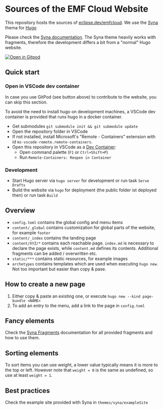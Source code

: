 # Sources of the EMF Cloud Website

This repository hosts the sources of [eclipse.dev/emfcloud](https://www.eclipse.dev/emfcloud).
We use the [Syna](https://github.com/okkur/syna) thema for [Hugo](https://gohugo.io/)

Please check the [Syna documentation](https://about.okkur.org/syna/docs/). The Syna theme heavily works with fragments, therefore the development differs a bit from a "normal" Hugo website.

[![Open in Gitpod](https://gitpod.io/button/open-in-gitpod.svg)](https://gitpod.io/#https://github.com/eclipse-emfcloud/emfcloud-website-source)

## Quick start

### Open in VSCode dev container

In case you use GitPod (see button above) to contribute to the website, you can skip this section.

To avoid the need to install hugo on development machines, a VSCode dev container is provided that runs hugo in a docker container.

* Get submodules `git submodule init && git submodule update`
* Open the repository folder in VSCode
* If not installed, install Microsoft's "Remote - Containers" extension with id `ms-vscode-remote.remote-containers`.
* Open this repository in VSCode as a [Dev Container](https://code.visualstudio.com/docs/remote/containers#_quick-start-open-an-existing-folder-in-a-container):
  * Open command palette (`F1` or `Ctrl+Shift+P`)
  * Run `Remote-Containers: Reopen in Container`

### Development

* Start Hugo server via `hugo server` for development or run task `Serve Drafts`
* Build the website via `hugo` for deployment (the public folder ist deployed then) or run task `Build`

## Overview

* `config.toml` contains the global config and menu items
* `content/_global` contains customization for global parts of the website, for example `footer`
* `content/_index` contains the landing page
* `content/XYZ/*` contains each reachable page. `index.md` is necessary to declare the page exists, while `content.md` defines its contents. Additional fragments can be added / overwritten etc.
* `static/***` contains static resources, for example images
* `archetypes` contains templates which are used when executing `hugo new`. Not too important but easier than copy & pase.

## How to create a new page

  1. Either copy & paste an existing one, or execute `hugo new --kind page-bundle <NAME>`
  2. To add an entry to the menu, add a link to the page in `config.toml`

## Fancy elements

  Check the [Syna Fragments](https://about.okkur.org/syna/fragments/) documentation for all provided fragments and how to use them.

## Sorting elements

  To sort items you can use weight, a lower value typically means it is more to the top or left. However note that `weight = 0` is the same as undefined, so use at least `weight = 1`.

## Best practices

  Check the example site provided with Syna in `themes/syna/exampleSite`
